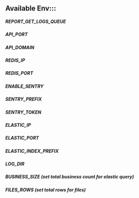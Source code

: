 ## Available Env:::
##### REPORT_GET_LOGS_QUEUE
##### API_PORT
##### API_DOMAIN
##### REDIS_IP
##### REDIS_PORT
##### ENABLE_SENTRY
##### SENTRY_PREFIX
##### SENTRY_TOKEN
##### ELASTIC_IP
##### ELASTIC_PORT
##### ELASTIC_INDEX_PREFIX
##### LOG_DIR
##### BUSINESS_SIZE (set total business count for elastic query)
##### FILES_ROWS (set total rows for files)